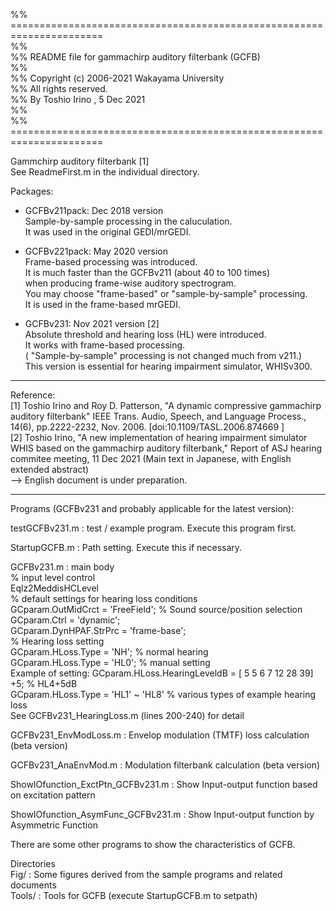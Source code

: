 %% ======================================================================  
%%  
%% README file for gammachirp auditory filterbank (GCFB)  
%%  
%% Copyright (c) 2006-2021  Wakayama University  
%% All rights reserved.  
%% By Toshio Irino , 5 Dec 2021  
%%  
%% ======================================================================  
   
Gammchirp auditory filterbank [1]  
See ReadmeFirst.m in the individual directory.  

Packages:  
* GCFBv211pack:  Dec 2018 version  
	       Sample-by-sample processing in the caluculation.  
	       It was used in the original GEDI/mrGEDI.  
  
* GCFBv221pack:  May 2020 version   
	       Frame-based processing was introduced.   
	       It is much faster than the GCFBv211 (about 40 to 100 times)  
	       when producing frame-wise auditory spectrogram.  
	       You may choose "frame-based" or "sample-by-sample" processing.  
	       It is used in the frame-based mrGEDI.  
  
* GCFBv231:  Nov 2021 version [2]  
	       	Absolute threshold and hearing loss (HL) were introduced.  
 			It works with frame-based processing.  
	       	( "Sample-by-sample" processing is not changed much from v211.)  
			This version is essential for hearing impairment simulator, WHISv300.  

--- 
  
Reference:  
[1] Toshio Irino and Roy D. Patterson, "A dynamic compressive gammachirp auditory filterbank" IEEE Trans. Audio, Speech, and Language Process., 14(6), pp.2222-2232, Nov. 2006. [doi:10.1109/TASL.2006.874669 ]   	
[2] Toshio Irino, "A new implementation of hearing impairment simulator WHIS based on the gammachirp auditory filterbank," Report of ASJ hearing commitee meeting, 11 Dec 2021 (Main text in Japanese, with English extended abstract)    
--> English document is under preparation.  

---

Programs  (GCFBv231 and probably applicable for the latest version): 
  
testGCFBv231.m :   test / example program. Execute this program first.  
  
StartupGCFB.m :  Path setting. Execute this if necessary.  
  
GCFBv231.m : main body  
	% input level control  
	Eqlz2MeddisHCLevel  
	% default settings for hearing loss conditions  
	GCparam.OutMidCrct = 'FreeField'; % Sound source/position selection  
	GCparam.Ctrl = 'dynamic';    
	GCparam.DynHPAF.StrPrc = 'frame-base';   
	% Hearing loss setting  
	GCparam.HLoss.Type = 'NH';   % normal hearing  
    GCparam.HLoss.Type = 'HL0'; % manual setting  
	       Example of setting:  GCparam.HLoss.HearingLeveldB = [ 5  5  6  7 12 28 39] +5;  % HL4+5dB   
    GCparam.HLoss.Type = 'HL1' ~ 'HL8' % various types of example hearing loss   
	See GCFBv231_HearingLoss.m (lines 200-240) for detail   
   
GCFBv231_EnvModLoss.m :  Envelop modulation (TMTF) loss calculation (beta version)  
	 
GCFBv231_AnaEnvMod.m :  Modulation filterbank calculation (beta version)  
	  
ShowIOfunction_ExctPtn_GCFBv231.m :  Show Input-output function based on excitation pattern  
  
ShowIOfunction_AsymFunc_GCFBv231.m :  Show Input-output function by Asymmetric Function   
  
There are some other programs to show the characteristics of GCFB.   
  
Directories   
	Fig/ :  Some figures derived from the sample programs and related documents  
	Tools/ :  Tools for GCFB  (execute StartupGCFB.m to setpath)  

  